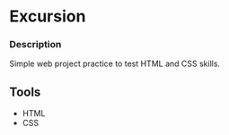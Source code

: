 # Excursion

### Description

Simple web project practice to test HTML and CSS skills.

## Tools

* HTML
* CSS

